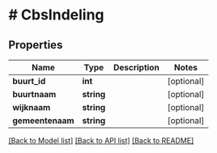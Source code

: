 # # CbsIndeling

## Properties

Name | Type | Description | Notes
------------ | ------------- | ------------- | -------------
**buurt_id** | **int** |  | [optional]
**buurtnaam** | **string** |  | [optional]
**wijknaam** | **string** |  | [optional]
**gemeentenaam** | **string** |  | [optional]

[[Back to Model list]](../../README.md#models) [[Back to API list]](../../README.md#endpoints) [[Back to README]](../../README.md)

